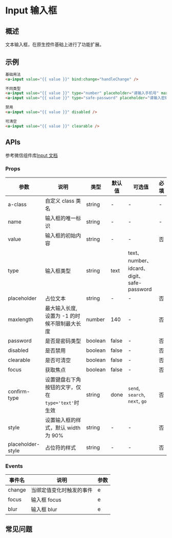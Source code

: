 # Input 输入框

## 概述

文本输入框，在原生控件基础上进行了功能扩展。

## 示例

```html
基础用法
<a-input value="{{ value }}" bind:change="handleChange" />

不同类型
<a-input value="{{ value }}" type="number" placeholder="请输入手机号" maxlength="{{ 11 }}" />
<a-input value="{{ value }}" type="safe-password" placeholder="请输入密码" focus />

禁用
<a-input value="{{ value }}" disabled />

可清空
<a-input value="{{ value }}" clearable />
```

## APIs

参考微信组件库[Input 文档](https://developers.weixin.qq.com/miniprogram/dev/component/input.html)

### Props

| 参数              | 说明                                              | 类型    | 默认值 | 可选值                                     | 必填 |
| ----------------- | ------------------------------------------------- | ------- | ------ | ------------------------------------------ | ---- |
| a-class           | 自定义 class 类名                                 | string  | -      | -                                          | -    |
| name              | 输入框的唯一标识                                  | string  | -      | -                                          | -    |
| value             | 输入框的初始内容                                  | string  | -      | -                                          | 否   |
| type              | 输入框类型                                        | string  | text   | text、number、idcard、digit、safe-password |
| placeholder       | 占位文本                                          | string  | -      | -                                          | 否   |
| maxlength         | 最大输入长度,设置为 -1 的时候不限制最大长度       | number  | 140    | -                                          | 否   |
| password          | 是否是密码类型                                    | boolean | false  | -                                          | 否   |
| disabled          | 是否禁用                                          | boolean | false  | -                                          | 否   |
| clearable         | 是否可清空                                        | boolean | false  | -                                          | 否   |
| focus             | 获取焦点                                          | boolean | false  | -                                          | 否   |
| confirm-type      | 设置键盘右下角按钮的文字，仅在`type='text'`时生效 | string  | done   | `send`, `search`, `next`, `go`             | 否   |
| style             | 设置输入框的样式，默认 width 为 90%               | string  | -      | -                                          | 否   |
| placeholder-style | 占位符的样式                                      | string  | -      | -                                          | 否   |

### Events

| 事件名 | 说明                     | 参数 |
| ------ | ------------------------ | ---- |
| change | 当绑定值变化时触发的事件 | e    |
| focus  | 输入框 focus             | e    |
| blur   | 输入框 blur              | e    |

## 常见问题
